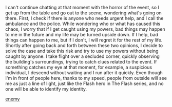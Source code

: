 I can't continue chatting at that moment with the horror of the event, so I get up from the table and go out to the scene, wondering what's going on there. First, I check if there is anyone who needs urgent help, and I call the ambulance and the police. While wondering who or what has caused this chaos, I worry that if I get caught using my powers, bad things may happen to me in the future and my life may be turned upside down. If I help, bad things can happen to me, but if I don't, I will regret it for the rest of my life. Shortly after going back and forth between these two opinions, I decide to solve the case and take this risk and try to use my powers without being caught by anyone. I take flight over a secluded corner, quickly observing the building's surroundings, trying to catch clues related to the event. If something catches my eye at that moment, for example, a suspicious individual, I descend without waiting and I run after it quickly. Even though I'm in front of people here, thanks to my speed, people from outside will see me as just a line of light, just like the Flash hero in The Flash series, and no one will be able to identify my identity.

[enemy](/enemy.md)